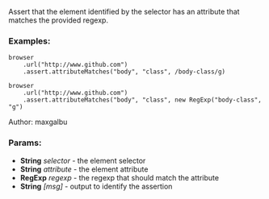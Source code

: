 

<!-- Start es6/assertions/attributeMatches.js -->

Assert that the element identified by the selector has an attribute that matches
the provided regexp.
### Examples:

    browser
        .url("http://www.github.com")
        .assert.attributeMatches("body", "class", /body-class/g)

    browser
        .url("http://www.github.com")
        .assert.attributeMatches("body", "class", new RegExp("body-class", "g")

Author: maxgalbu

### Params:

* **String** *selector* - the element selector
* **String** *attribute* - the element attribute
* **RegExp** *regexp* - the regexp that should match the attribute
* **String** *[msg]* - output to identify the assertion

<!-- End es6/assertions/attributeMatches.js -->

